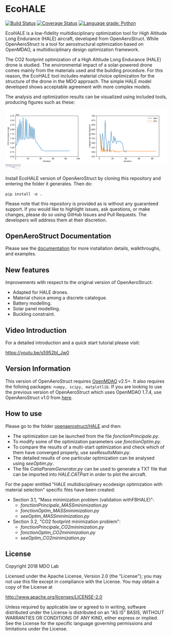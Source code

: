 EcoHALE
=======

[![Build Status](https://travis-ci.org/mdolab/OpenAeroStruct.svg?branch=master)](https://travis-ci.org/mdolab/OpenAeroStruct)
[![Coverage Status](https://coveralls.io/repos/github/mdolab/OpenAeroStruct/badge.svg?branch=master)](https://coveralls.io/github/mdolab/OpenAeroStruct?branch=master)
[![Language grade: Python](https://img.shields.io/lgtm/grade/python/g/mdolab/OpenAeroStruct.svg?logo=lgtm&logoWidth=18)](https://lgtm.com/projects/g/mdolab/OpenAeroStruct/context:python)

EcoHALE is a low-fidelity multidisciplinary optimization tool for High Altitude Long Endurance (HALE) aircraft,
developed from OpenAeroStruct. While OpenAeroStruct is a tool for aerostructural optimization based on OpenMDAO,
a multidisciplinary design optimization framework.

The CO2 footprint optimization of a High Altitude Long Endurance (HALE) drone is studied. 
The  environmental  impact of a solar-powered drone comes mainly from the materials used and the building procedure.
For this reason, the EcoHALE tool includes material choice optimization for the structure of the drone in the MDO approach. 
The simple HALE model developed shows acceptable agreement with more complex models.

The analysis and optimization results can be visualized using included tools, producing figures such as these:

![Convergence Graphs](openaerostruct/docs/convergence_graphs.png)
<img src="openaerostruct/docs/CADmodel.jpg" width="48">

Install EcoHALE version of OpenAeroStruct by cloning this repository and entering the folder it generates.
Then do:

`pip install -e .`

Please note that this repository is provided as is without any guaranteed support.
If you would like to highlight issues, ask questions, or make changes, please do so using GitHub Issues and Pull Requests.
The developers will address them at their discretion.

OpenAeroStruct Documentation
----------------------------

Please see the [documentation](https://mdolab.github.io/OpenAeroStruct/) for more installation details, walkthroughs, and examples.

New features
------------

Improvements with respect to the original version of OpenAeroStruct:

   * Adapted for HALE drones.
   * Material choice among a discrete catalogue.
   * Battery modelling.
   * Solar panel modelling.
   * Buckling constraint.

Video Introduction
------------------

For a detailed introduction and a quick start tutorial please visit:

   https://youtu.be/s5952bI_Jw0

Version Information
-------------------

This version of OpenAeroStruct requires [OpenMDAO](https://github.com/OpenMDAO/openmdao) v2.5+. It also requires the folloing packages: `numpy, scipy, matplotlib`.
If you are looking to use the previous version of OpenAeroStruct which uses OpenMDAO 1.7.4, use OpenAeroStruct v1.0 from [here](https://github.com/mdolab/OpenAeroStruct/releases).

How to use
----------

Please go to the folder [openaerostruct/HALE](https://github.com/mid2SUPAERO/ecoHALE/tree/dowloadEcohale/openaerostruct/HALE) and then:

   * The optimization can be launched from the file *fonctionPrincipale.py*. 
   * To modify some of the optimization parameters use *fonctionOptim.py*.
   * To compare the results of a multi-start optimization and check which of them have converged properly, use *seeResultsMain.py*.
   * The detailed results of one particular optimization can be analysed using *seeOptim.py*.
   * The file *CatiaParamGenerator.py* can be used to generate a TXT file that can be imported into *HALE.CATPart* in order to plot the aircraft.

For the paper entitled "HALE multidisciplinary ecodesign optimization with material selection" specific files have been created:

   * Section 3.1, "Mass minimization problem (validation withFBHALE)": 
     * *fonctionPrincipale_MASSminimization.py*
     * *fonctionOptim_MASSminimization.py*
     * *seeOptim_MASSminimization.py*
   * Section 3.2, "CO2 footprint minimization problem": 
     * *fonctionPrincipale_CO2minimization.py*
     * *fonctionOptim_CO2minimization.py*
     * *seeOptim_CO2minimization.py*
	
License
-------
Copyright 2018 MDO Lab

Licensed under the Apache License, Version 2.0 (the "License");
you may not use this file except in compliance with the License.
You may obtain a copy of the License at

   http://www.apache.org/licenses/LICENSE-2.0

Unless required by applicable law or agreed to in writing, software
distributed under the License is distributed on an "AS IS" BASIS,
WITHOUT WARRANTIES OR CONDITIONS OF ANY KIND, either express or implied.
See the License for the specific language governing permissions and
limitations under the License.